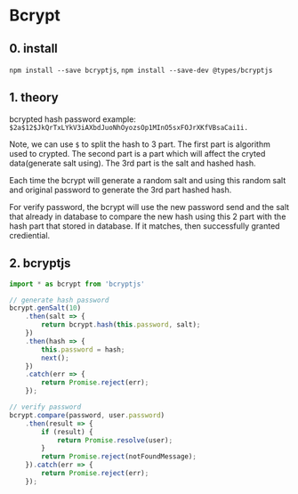 # Bcrypt

## 0. install

`npm install --save bcryptjs`, `npm install --save-dev @types/bcryptjs`

## 1. theory

bcrypted hash password example: `$2a$12$JkQrTxLYkV3iAXbdJuoNhOyozsOp1MInO5sxFOJrXKfVBsaCai1i.`

Note, we can use `$` to split the hash to 3 part. The first part is algorithm used to crypted. The second part is a part which will affect the cryted data(generate salt using). The 3rd part is the salt and hashed hash.

Each time the bcrypt will generate a random salt and using this random salt and original password to generate the 3rd part hashed hash. 

For verify password, the bcrypt will use the new password send and the salt that already in database to compare the new hash using this 2 part with the hash part that stored in database. If it matches, then successfully granted crediential.

## 2. bcryptjs

```ts
import * as bcrypt from 'bcryptjs'

// generate hash password
bcrypt.genSalt(10)
    .then(salt => {
        return bcrypt.hash(this.password, salt);
    })
    .then(hash => {
        this.password = hash;
        next();
    })
    .catch(err => {
        return Promise.reject(err);
    });

// verify password
bcrypt.compare(password, user.password)
    .then(result => {
        if (result) {
            return Promise.resolve(user);
        }
        return Promise.reject(notFoundMessage);
    }).catch(err => {
        return Promise.reject(err);
    });
```
